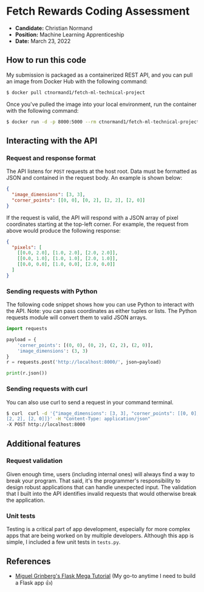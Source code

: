 # Fetch Rewards Coding Assessment
- **Candidate:** Christian Normand
- **Position:** Machine Learning Apprenticeship
- **Date:** March 23, 2022

## How to run this code
My submission is packaged as a containerized REST API, and you can pull an image from Docker Hub with the following command:

```bash
$ docker pull ctnormand1/fetch-ml-technical-project
```

Once you've pulled the image into your local environment, run the container with the following command:

```bash
$ docker run -d -p 8000:5000 --rm ctnormand1/fetch-ml-technical-project
```

## Interacting with the API
### Request and response format
The API listens for `POST` requests at the host root. Data must be formatted as JSON and contained in the request body. An example is shown below:

```json
{
  "image_dimensions": [3, 3],
  "corner_points": [[0, 0], [0, 2], [2, 2], [2, 0]]
}
```

If the request is valid, the API will respond with a JSON array of pixel coordinates starting at the top-left corner. For example, the request from above would produce the following response:

```json
{
  "pixels": [
    [[0.0, 2.0], [1.0, 2.0], [2.0, 2.0]],
    [[0.0, 1.0], [1.0, 1.0], [2.0, 1.0]],
    [[0.0, 0.0], [1.0, 0.0], [2.0, 0.0]]
  ]
}
```

### Sending requests with Python
The following code snippet shows how you can use Python to interact with the API. Note: you can pass coordinates as either tuples or lists. The Python requests module will convert them to valid JSON arrays.

```python
import requests

payload = {
    'corner_points': [(0, 0), (0, 2), (2, 2), (2, 0)],
    'image_dimensions': (3, 3)
}
r = requests.post('http://localhost:8000/', json=payload)

print(r.json())
```

### Sending requests with curl
You can also use curl to send a request in your command terminal.

```bash
$ curl  curl -d '{"image_dimensions": [3, 3], "corner_points": [[0, 0], [0, 2],
[2, 2], [2, 0]]}' -H "Content-Type: application/json"
-X POST http://localhost:8000
```

## Additional features
### Request validation
Given enough time, users (including internal ones) will always find a way to break your program. That said, it's the programmer's responsibility to design robust applications that can handle unexpected input. The validation that I built into the API identifies invalid requests that would otherwise break the application.

### Unit tests
Testing is a critical part of app development, especially for more complex apps that are being worked on by multiple developers. Although this app is simple, I included a few unit tests in `tests.py`.

## References
- [Miguel Grinberg's Flask Mega Tutorial](https://blog.miguelgrinberg.com/post/the-flask-mega-tutorial-part-i-hello-world)
(My go-to anytime I need to build a Flask app :thumbsup:)
